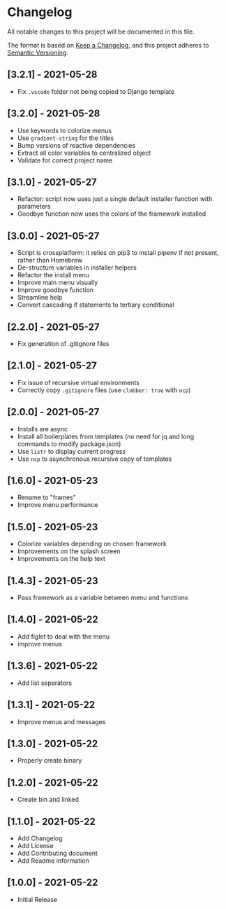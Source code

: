 # Changelog

All notable changes to this project will be documented in this file.

The format is based on [Keep a Changelog](https://keepachangelog.com/en/1.0.0/),
and this project adheres to [Semantic Versioning](https://semver.org/spec/v2.0.0.html).

## [3.2.1] - 2021-05-28

- Fix `.vscode` folder not being copied to Django template

## [3.2.0] - 2021-05-28

- Use keywords to colorize menus
- Use `gradient-string` for the titles
- Bump versions of reactive dependencies
- Extract all color variables to centralized object
- Validate for correct project name

## [3.1.0] - 2021-05-27

- Refactor: script now uses just a single default installer function with parameters
- Goodbye function now uses the colors of the framework installed

## [3.0.0] - 2021-05-27

- Script is crossplatform: it relies on pip3 to install pipenv if not present, rather than Homebrew
- De-structure variables in installer helpers
- Refactor the install menu
- Improve main menu visually
- Improve goodbye function
- Streamline help
- Convert cascading if statements to tertiary conditional

## [2.2.0] - 2021-05-27

- Fix generation of .gitignore files

## [2.1.0] - 2021-05-27

- Fix issue of recursive virtual environments
- Correctly copy `.gitignore` files (use `clobber: true` with `ncp`)

## [2.0.0] - 2021-05-27

- Installs are async
- Install all boilerplates from templates (no need for jq and long commands to modify package.json)
- Use `listr` to display current progress
- Use `ncp` to asynchronous recursive copy of templates

## [1.6.0] - 2021-05-23

- Rename to "frames"
- Improve menu performance

## [1.5.0] - 2021-05-23

- Colorize variables depending on chosen framework
- Improvements on the splash screen
- Improvements on the help text

## [1.4.3] - 2021-05-23

- Pass framework as a variable between menu and functions

## [1.4.0] - 2021-05-22

- Add figlet to deal with the menu
- improve menus

## [1.3.6] - 2021-05-22

- Add list separators

## [1.3.1] - 2021-05-22

- Improve menus and messages

## [1.3.0] - 2021-05-22

- Properly create binary

## [1.2.0] - 2021-05-22

- Create bin and linked

## [1.1.0] - 2021-05-22

- Add Changelog
- Add License
- Add Contributing document
- Add Readme information

## [1.0.0] - 2021-05-22

- Initial Release
